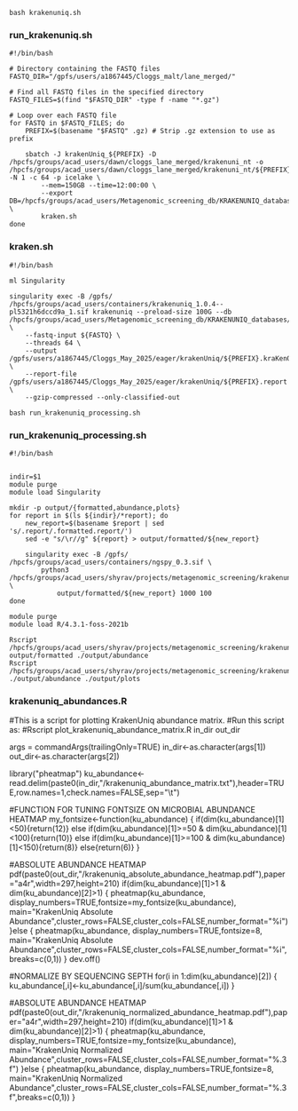 
```
bash krakenuniq.sh
```

### run_krakenuniq.sh
```
#!/bin/bash

# Directory containing the FASTQ files
FASTQ_DIR="/gpfs/users/a1867445/Cloggs_malt/lane_merged/"

# Find all FASTQ files in the specified directory
FASTQ_FILES=$(find "$FASTQ_DIR" -type f -name "*.gz")

# Loop over each FASTQ file
for FASTQ in $FASTQ_FILES; do
    PREFIX=$(basename "$FASTQ" .gz) # Strip .gz extension to use as prefix

    sbatch -J krakenUniq_${PREFIX} -D /hpcfs/groups/acad_users/dawn/cloggs_lane_merged/krakenuni_nt -o /hpcfs/groups/acad_users/dawn/cloggs_lane_merged/krakenuni_nt/${PREFIX}_krakenUniq.out -N 1 -c 64 -p icelake \
        --mem=150GB --time=12:00:00 \
        --export DB=/hpcfs/groups/acad_users/Metagenomic_screening_db/KRAKENUNIQ_databases/KrakenUniq_database_based_on_full_NCBI_NT_from_December_2020/,fastq=${FASTQ},prefix=${PREFIX},SIZE=100,CPU=64 \
        kraken.sh
done
```

### kraken.sh
```
#!/bin/bash

ml Singularity

singularity exec -B /gpfs/ /hpcfs/groups/acad_users/containers/krakenuniq_1.0.4--pl5321h6dccd9a_1.sif krakenuniq --preload-size 100G --db /hpcfs/groups/acad_users/Metagenomic_screening_db/KRAKENUNIQ_databases/KrakenUniq_database_based_on_full_NCBI_NT_from_December_2020/ \
    --fastq-input ${FASTQ} \
    --threads 64 \
    --output /gpfs/users/a1867445/Cloggs_May_2025/eager/krakenUniq/${PREFIX}.kraKenOut \
    --report-file /gpfs/users/a1867445/Cloggs_May_2025/eager/krakenUniq/${PREFIX}.report \
    --gzip-compressed --only-classified-out
```

```
bash run_krakenuniq_processing.sh
```

### run_krakenuniq_processing.sh 
```
#!/bin/bash


indir=$1
module purge
module load Singularity

mkdir -p output/{formatted,abundance,plots}
for report in $(ls ${indir}/*report); do
    new_report=$(basename $report | sed 's/.report/.formatted.report/')
    sed -e "s/\r//g" ${report} > output/formatted/${new_report}

    singularity exec -B /gpfs/ /hpcfs/groups/acad_users/containers/ngspy_0.3.sif \
        python3 /hpcfs/groups/acad_users/shyrav/projects/metagenomic_screening/krakenuniq/krakenuniq_filter.py \
            output/formatted/${new_report} 1000 100
done

module purge
module load R/4.3.1-foss-2021b

Rscript /hpcfs/groups/acad_users/shyrav/projects/metagenomic_screening/krakenuniq/krakenuniq_abundances.R output/formatted ./output/abundance
Rscript /hpcfs/groups/acad_users/shyrav/projects/metagenomic_screening/krakenuniq/plot_abundances.R ./output/abundance ./output/plots
```

### krakenuniq_abundances.R
#This is a script for plotting KrakenUniq abundance matrix.
#Run this script as:
#Rscript plot_krakenuniq_abundance_matrix.R in_dir out_dir

args = commandArgs(trailingOnly=TRUE)
in_dir<-as.character(args[1])
out_dir<-as.character(args[2])

library("pheatmap")
ku_abundance<-read.delim(paste0(in_dir,"/krakenuniq_abundance_matrix.txt"),header=TRUE,row.names=1,check.names=FALSE,sep="\t")


#FUNCTION FOR TUNING FONTSIZE ON MICROBIAL ABUNDANCE HEATMAP
my_fontsize<-function(ku_abundance)
{
  if(dim(ku_abundance)[1]<50){return(12)}
  else if(dim(ku_abundance)[1]>=50 & dim(ku_abundance)[1]<100){return(10)}
  else if(dim(ku_abundance)[1]>=100 & dim(ku_abundance)[1]<150){return(8)}
  else{return(6)}
}


#ABSOLUTE ABUNDANCE HEATMAP
pdf(paste0(out_dir,"/krakenuniq_absolute_abundance_heatmap.pdf"),paper="a4r",width=297,height=210)
if(dim(ku_abundance)[1]>1 & dim(ku_abundance)[2]>1)
{
  pheatmap(ku_abundance, display_numbers=TRUE,fontsize=my_fontsize(ku_abundance),
           main="KrakenUniq Absolute Abundance",cluster_rows=FALSE,cluster_cols=FALSE,number_format="%i")
}else
{
  pheatmap(ku_abundance, display_numbers=TRUE,fontsize=8,
           main="KrakenUniq Absolute Abundance",cluster_rows=FALSE,cluster_cols=FALSE,number_format="%i",breaks=c(0,1))
}
dev.off()


#NORMALIZE BY SEQUENCING SEPTH
for(i in 1:dim(ku_abundance)[2])
{
  ku_abundance[,i]<-ku_abundance[,i]/sum(ku_abundance[,i])
}


#ABSOLUTE ABUNDANCE HEATMAP
pdf(paste0(out_dir,"/krakenuniq_normalized_abundance_heatmap.pdf"),paper="a4r",width=297,height=210)
if(dim(ku_abundance)[1]>1 & dim(ku_abundance)[2]>1)
{
  pheatmap(ku_abundance, display_numbers=TRUE,fontsize=my_fontsize(ku_abundance),
           main="KrakenUniq Normalized Abundance",cluster_rows=FALSE,cluster_cols=FALSE,number_format="%.3f")
}else
{
  pheatmap(ku_abundance, display_numbers=TRUE,fontsize=8,
           main="KrakenUniq Normalized Abundance",cluster_rows=FALSE,cluster_cols=FALSE,number_format="%.3f",breaks=c(0,1))
}

###
